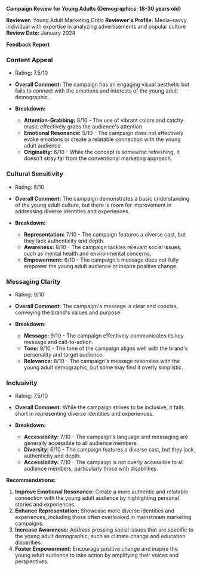 **Campaign Review for Young Adults (Demographics: 18-30 years old)**

**Reviewer:** Young Adult Marketing Critic
**Reviewer's Profile:** Media-savvy individual with expertise in analyzing advertisements and popular culture
**Review Date:** January 2024

**Feedback Report**

### Content Appeal

* Rating: 7.5/10
* **Overall Comment:** The campaign has an engaging visual aesthetic but fails to connect with the emotions and interests of the young adult demographic.
* **Breakdown:**

  * **Attention-Grabbing:** 8/10 - The use of vibrant colors and catchy music effectively grabs the audience's attention.
  * **Emotional Resonance:** 5/10 - The campaign does not effectively evoke emotions or create a relatable connection with the young adult audience.
  * **Originality:** 6/10 - While the concept is somewhat refreshing, it doesn't stray far from the conventional marketing approach.

### Cultural Sensitivity

* Rating: 8/10
* **Overall Comment:** The campaign demonstrates a basic understanding of the young adult culture, but there is room for improvement in addressing diverse identities and experiences.
* **Breakdown:**

  * **Representation:** 7/10 - The campaign features a diverse cast, but they lack authenticity and depth.
  * **Awareness:** 8/10 - The campaign tackles relevant social issues, such as mental health and environmental concerns.
  * **Empowerment:** 6/10 - The campaign's message does not fully empower the young adult audience or inspire positive change.

### Messaging Clarity

* Rating: 9/10
* **Overall Comment:** The campaign's message is clear and concise, conveying the brand's values and purpose.
* **Breakdown:**

  * **Message:** 9/10 - The campaign effectively communicates its key message and call-to-action.
  * **Tone:** 9/10 - The tone of the campaign aligns well with the brand's personality and target audience.
  * **Relevance:** 8/10 - The campaign's message resonates with the young adult demographic, but some may find it overly simplistic.

### Inclusivity

* Rating: 7.5/10
* **Overall Comment:** While the campaign strives to be inclusive, it falls short in representing diverse identities and experiences.
* **Breakdown:**

  * **Accessibility:** 7/10 - The campaign's language and messaging are generally accessible to all audience members.
  * **Diversity:** 6/10 - The campaign features a diverse cast, but they lack authenticity and depth.
  * **Accessibility:** 7/10 - The campaign is not overly accessible to all audience members, particularly those with disabilities.

**Recommendations:**

1.  **Improve Emotional Resonance:** Create a more authentic and relatable connection with the young adult audience by highlighting personal stories and experiences.
2.  **Enhance Representation:** Showcase more diverse identities and experiences, including those often overlooked in mainstream marketing campaigns.
3.  **Increase Awareness:** Address pressing social issues that are specific to the young adult demographic, such as climate change and education disparities.
4.  **Foster Empowerment:** Encourage positive change and inspire the young adult audience to take action by amplifying their voices and perspectives.